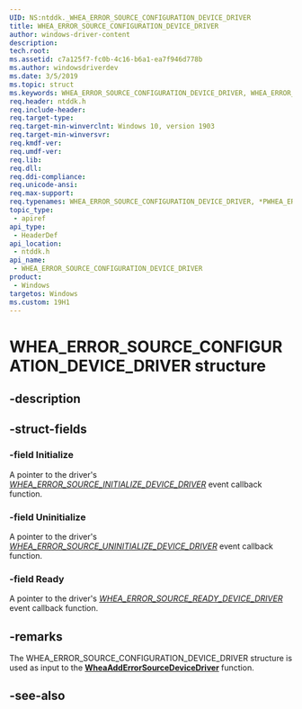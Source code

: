 ```yaml
---
UID: NS:ntddk._WHEA_ERROR_SOURCE_CONFIGURATION_DEVICE_DRIVER
title: WHEA_ERROR_SOURCE_CONFIGURATION_DEVICE_DRIVER
author: windows-driver-content
description: 
tech.root:
ms.assetid: c7a125f7-fc0b-4c16-b6a1-ea7f946d778b
ms.author: windowsdriverdev
ms.date: 3/5/2019
ms.topic: struct
ms.keywords: WHEA_ERROR_SOURCE_CONFIGURATION_DEVICE_DRIVER, WHEA_ERROR_SOURCE_CONFIGURATION_DEVICE_DRIVER, *PWHEA_ERROR_SOURCE_CONFIGURATION_DEVICE_DRIVER, 
req.header: ntddk.h
req.include-header:
req.target-type:
req.target-min-winverclnt: Windows 10, version 1903
req.target-min-winversvr:
req.kmdf-ver:
req.umdf-ver:
req.lib:
req.dll:
req.ddi-compliance:
req.unicode-ansi:
req.max-support:
req.typenames: WHEA_ERROR_SOURCE_CONFIGURATION_DEVICE_DRIVER, *PWHEA_ERROR_SOURCE_CONFIGURATION_DEVICE_DRIVER
topic_type: 
 - apiref
api_type: 
 - HeaderDef
api_location: 
 - ntddk.h
api_name: 
 - WHEA_ERROR_SOURCE_CONFIGURATION_DEVICE_DRIVER
product: 
 - Windows
targetos: Windows
ms.custom: 19H1
---
```


# WHEA_ERROR_SOURCE_CONFIGURATION_DEVICE_DRIVER structure

## -description


## -struct-fields

### -field Initialize

A pointer to the driver's [*WHEA_ERROR_SOURCE_INITIALIZE_DEVICE_DRIVER*](nc-ntddk-_whea_error_source_initialize_device_driver.md) event callback function.

### -field Uninitialize

A pointer to the driver's [*WHEA_ERROR_SOURCE_UNINITIALIZE_DEVICE_DRIVER*](nc-ntddk-_whea_error_source_uninitialize_device_driver.md) event callback function.

### -field Ready

A pointer to the driver's [*WHEA_ERROR_SOURCE_READY_DEVICE_DRIVER*](nc-ntddk-_whea_error_source_ready_device_driver.md) event callback function.

## -remarks

The WHEA_ERROR_SOURCE_CONFIGURATION_DEVICE_DRIVER structure is used as input to the [**WheaAddErrorSourceDeviceDriver**](nf-ntddk-wheaadderrorsourcedevicedriver.md) function.

## -see-also
